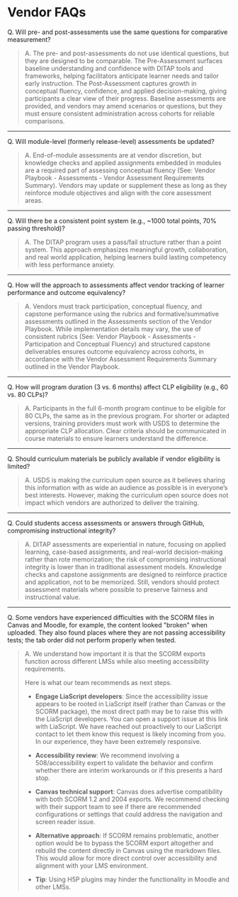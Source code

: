 # Vendor FAQs

Q. Will pre- and post-assessments use the same questions for comparative measurement?

>A. The pre- and post-assessments do not use identical questions, but they are designed to be comparable. The Pre-Assessment surfaces baseline understanding and confidence with DITAP tools and frameworks, helping facilitators anticipate learner needs and tailor early instruction. The Post-Assessment captures growth in conceptual fluency, confidence, and applied decision-making, giving participants a clear view of their progress. Baseline assessments are provided, and vendors may amend scenarios or questions, but they must ensure consistent administration across cohorts for reliable comparisons.

---

Q. Will module-level (formerly release-level) assessments be updated?  
>A. End-of-module assessments are at vendor discretion, but knowledge checks and applied assignments embedded in modules are a required part of assessing conceptual fluency (See: Vendor Playbook \- Assessments \- Vendor Assessment Requirements Summary). Vendors may update or supplement these as long as they reinforce module objectives and align with the core assessment areas.

---

Q. Will there be a consistent point system (e.g., \~1000 total points, 70% passing threshold)? 
>A. The DITAP program uses a pass/fail structure rather than a point system. This approach emphasizes meaningful growth, collaboration, and real world application, helping learners build lasting competency with less performance anxiety.

---

Q. How will the approach to assessments affect vendor tracking of learner performance and outcome equivalency?
>A. Vendors must track participation, conceptual fluency, and capstone performance using the rubrics and formative/summative assessments outlined in the Assessments section of the Vendor Playbook. While implementation details may vary, the use of consistent rubrics (See: Vendor Playbook \- Assessments \- Participation and Conceptual Fluency) and structured capstone deliverables ensures outcome equivalency across cohorts, in accordance with the Vendor Assessment Requirements Summary outlined in the Vendor Playbook.  

---

Q. How will program duration (3 vs. 6 months) affect CLP eligibility (e.g., 60 vs. 80 CLPs)?
>A. Participants in the full 6-month program continue to be eligible for 80 CLPs, the same as in the previous program. For shorter or adapted versions, training providers must work with USDS to determine the appropriate CLP allocation. Clear criteria should be communicated in course materials to ensure learners understand the difference.

---

Q. Should curriculum materials be publicly available if vendor eligibility is limited? 
>A. USDS is making the curriculum open source as it believes sharing this information with as wide an audience as possible is in everyone’s best interests. However, making the curriculum open source does not impact which vendors are authorized to deliver the training. 

---

Q. Could students access assessments or answers through GitHub, compromising instructional integrity?  
>A. DITAP assessments are experiential in nature, focusing on applied learning, case-based assignments, and real-world decision-making rather than rote memorization; the risk of compromising instructional integrity is lower than in traditional assessment models. Knowledge checks and capstone assignments are designed to reinforce practice and application, not to be memorized. Still, vendors should protect assessment materials where possible to preserve fairness and instructional value.

---

Q. Some vendors have experienced difficulties with the SCORM files in Canvas and Moodle, for example, the content looked "broken" when uploaded. They also found places where they are not passing accessibility tests; the tab order did not perform properly when tested. 
>A. We understand how important it is that the SCORM exports function across different LMSs while also meeting accessibility requirements.
>
> Here is what our team recommends as next steps.
>
> * **Engage LiaScript developers**: Since the accessibility issue appears to be rooted in LiaScript itself (rather than Canvas or the SCORM package), the most direct path may be to raise this with the LiaScript developers. You can open a support issue at this link with LiaScript. We have reached out proactively to our LiaScript contact to let them know this request is likely incoming from you. In our experience, they have been extremely responsive.
>
> * **Accessibility review**: We recommend involving a 508/accessibility expert to validate the behavior and confirm whether there are interim workarounds or if this presents a hard stop. 
>
> * **Canvas technical support**: Canvas does advertise compatibility with both SCORM 1.2 and 2004 exports. We recommend checking with their support team to see if there are recommended configurations or settings that could address the navigation and screen reader issue. 
>
> * **Alternative approach**: If SCORM remains problematic, another option would be to bypass the SCORM export altogether and rebuild the content directly in Canvas using the markdown files. This would allow for more direct control over accessibility and alignment with your LMS environment.
> * **Tip**: Using H5P plugins may hinder the functionality in Moodle and other LMSs. 
